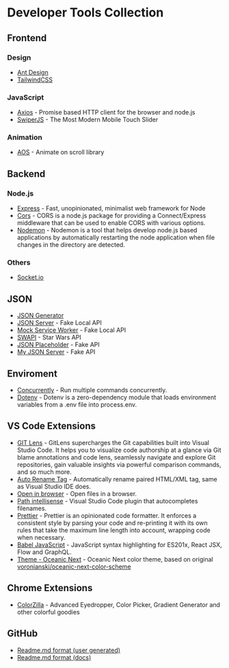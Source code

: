 # Developer Tools Collection

## Frontend

### Design

* [Ant Design](https://ant.design/)
* [TailwindCSS](http://tailwindcss.com/)

### JavaScript

* [Axios](https://www.npmjs.com/package/axios) - Promise based HTTP client for the browser and node.js
* [SwiperJS](https://swiperjs.com/) - The Most Modern Mobile Touch Slider

### Animation 

* [AOS](https://github.com/michalsnik/aos) - Animate on scroll library

## Backend

### Node.js

* [Express](https://expressjs.com/) - Fast, unopinionated, minimalist web framework for Node
* [Cors](https://github.com/expressjs/cors) - CORS is a node.js package for providing a Connect/Express middleware that can be used to enable CORS with various options.
* [Nodemon](https://www.npmjs.com/package/nodemon) - Nodemon is a tool that helps develop node.js based applications by automatically restarting the node application when file changes in the directory are detected.

### Others
* [Socket.io](https://socket.io/)

## JSON

* [JSON Generator](https://www.json-generator.com/)
* [JSON Server](https://github.com/typicode/json-server) - Fake Local API
* [Mock Service Worker](https://mswjs.io/) - Fake Local API
* [SWAPI](https://swapi.dev/) - Star Wars API
* [JSON Placeholder](https://jsonplaceholder.typicode.com/) - Fake API
* [My JSON Server](https://my-json-server.typicode.com/typicode/demo) - Fake API

## Enviroment

* [Concurrently](https://www.npmjs.com/package/concurrently) - Run multiple commands concurrently.
* [Dotenv](https://www.npmjs.com/package/dotenv) - Dotenv is a zero-dependency module that loads environment variables from a .env file into process.env.

## VS Code Extensions 

* [GIT Lens](https://marketplace.visualstudio.com/items?itemName=eamodio.gitlens) - GitLens supercharges the Git capabilities built into Visual Studio Code. It helps you to visualize code authorship at a glance via Git blame annotations and code lens, seamlessly navigate and explore Git repositories, gain valuable insights via powerful comparison commands, and so much more.
* [Auto Rename Tag](https://marketplace.visualstudio.com/items?itemName=formulahendry.auto-rename-tag) - Automatically rename paired HTML/XML tag, same as Visual Studio IDE does.
* [Open in browser](https://marketplace.visualstudio.com/items?itemName=techer.open-in-browser) - Open files in a browser.
* [Path intellisense](https://marketplace.visualstudio.com/items?itemName=christian-kohler.path-intellisense) - Visual Studio Code plugin that autocompletes filenames.
* [Prettier](https://marketplace.visualstudio.com/items?itemName=esbenp.prettier-vscode) - Prettier is an opinionated code formatter. It enforces a consistent style by parsing your code and re-printing it with its own rules that take the maximum line length into account, wrapping code when necessary.
* [Babel JavaScript](https://marketplace.visualstudio.com/items?itemName=mgmcdermott.vscode-language-babel) - JavaScript syntax highlighting for ES201x, React JSX, Flow and GraphQL.
* [Theme - Oceanic Next](https://marketplace.visualstudio.com/items?itemName=naumovs.theme-oceanicnext) - Oceanic Next color theme, based on original [voronianski/oceanic-next-color-scheme](https://github.com/voronianski/oceanic-next-color-scheme)

## Chrome Extensions

* [ColorZilla](https://chrome.google.com/webstore/detail/colorzilla/bhlhnicpbhignbdhedgjhgdocnmhomnp) - Advanced Eyedropper, Color Picker, Gradient Generator and other colorful goodies

## GitHub 

* [Readme.md format (user generated)](https://github.com/GnuriaN/format-README)
* [Readme.md format (docs)](https://docs.github.com/en/github/writing-on-github/getting-started-with-writing-and-formatting-on-github/basic-writing-and-formatting-syntax)
